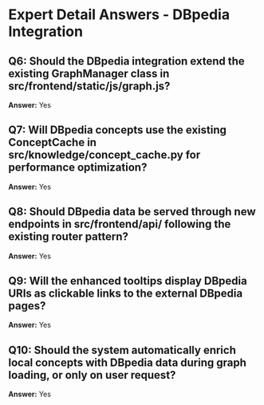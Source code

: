 # Expert Detail Answers - DBpedia Integration

## Q6: Should the DBpedia integration extend the existing GraphManager class in src/frontend/static/js/graph.js?
**Answer:** Yes

## Q7: Will DBpedia concepts use the existing ConceptCache in src/knowledge/concept_cache.py for performance optimization?
**Answer:** Yes

## Q8: Should DBpedia data be served through new endpoints in src/frontend/api/ following the existing router pattern?
**Answer:** Yes

## Q9: Will the enhanced tooltips display DBpedia URIs as clickable links to the external DBpedia pages?
**Answer:** Yes

## Q10: Should the system automatically enrich local concepts with DBpedia data during graph loading, or only on user request?
**Answer:** Yes